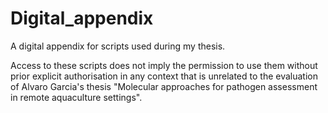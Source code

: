 # Digital_appendix
A digital appendix for scripts used during my thesis.

Access to these scripts does not imply the permission to use them without prior explicit authorisation in any context that is unrelated to the evaluation of Alvaro Garcia's thesis "Molecular approaches for pathogen assessment in remote aquaculture settings".

